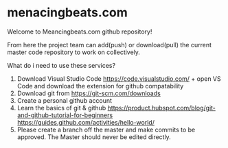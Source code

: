 # menacingbeats.com
Welcome to Meancingbeats.com github repository! 

From here the project team can add(push) or download(pull) the current master code repository to work on collectively. 

What do i need to use these services?
1. Download Visual Studio Code https://code.visualstudio.com/ + open VS Code and download the extension for github compatability
2. Download git from https://git-scm.com/downloads
3. Create a personal github account 
3. Learn the basics of git & github 
https://product.hubspot.com/blog/git-and-github-tutorial-for-beginners
https://guides.github.com/activities/hello-world/
4. Please create a branch off the master and make commits to be approved. The Master should never be edited directly.

